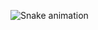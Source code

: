 
 
  ![Snake animation](https://github.com/Gabzdeveloper/Gabzdeveloper/blob/output/github-contribution-grid-snake.svg)
 
